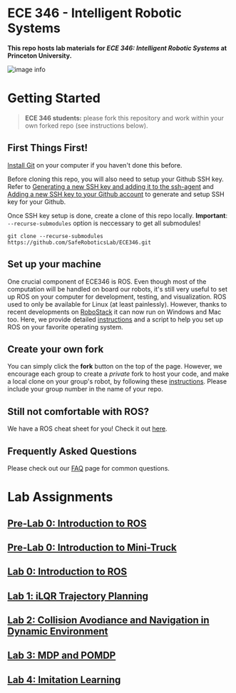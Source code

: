 # ECE 346 - Intelligent Robotic Systems
**This repo hosts lab materials for *ECE 346: Intelligent Robotic Systems* at Princeton University.**

![image info](asset/Figures/robot.jpg)

<!-- To keep your forked repo updated, please fetch upstream every time we release a new lab assignment. If you are not familiar with fetch, please check out this [tutorial](https://docs.github.com/en/pull-requests/collaborating-with-pull-requests/working-with-forks/syncing-a-fork). -->

# Getting Started

> **ECE 346 students:** please fork this repository and work within your own forked repo (see instructions below). 

## First Things First!
[Install Git](https://git-scm.com/book/en/v2/Getting-Started-Installing-Git) on your computer if you haven't done this before.

Before cloning this repo, you will also need to setup your Github SSH key. Refer to [Generating a new SSH key and adding it to the ssh-agent](https://docs.github.com/en/authentication/connecting-to-github-with-ssh/generating-a-new-ssh-key-and-adding-it-to-the-ssh-agent) and [Adding a new SSH key to your Github account](https://docs.github.com/en/authentication/connecting-to-github-with-ssh/adding-a-new-ssh-key-to-your-github-account) to generate and setup SSH key for your Github.

Once SSH key setup is done, create a clone of this repo locally. **Important**: `--recurse-submodules` option is neccessary to get all submodules!
```
git clone --recurse-submodules https://github.com/SafeRoboticsLab/ECE346.git 
```
## Set up your machine
One crucial component of ECE346 is ROS. Even though most of the computation will be handled on board our robots, it's still very useful to set up ROS on your computer for development, testing, and visualization. ROS used to only be available for Linux (at least painlessly). However, thanks to recent developments on [RoboStack](https://robostack.github.io/) it can now run on Windows and Mac too. Here, we provide detailed [instructions](Host_Setup/RoboStack/robotstack.md) and a script to help you set up ROS on your favorite operating system.

## Create your own fork
You can simply click the **fork** button on the top of the page. However, we encourage each group to create a _private_ fork to host your code, and make a local clone on your group's robot, by following these [instructions](Docs/private_fork.md). Please include your group number in the name of your repo.

## Still not comfortable with ROS?
We have a ROS cheat sheet for you! Check it out [here](Docs/ROScheatsheet.pdf).

## Frequently Asked Questions
Please check out our [FAQ](FAQ/readme.md) page for common questions.

# Lab Assignments
## [Pre-Lab 0: Introduction to ROS](Docs/Intro_ROS.pdf)
## [Pre-Lab 0: Introduction to Mini-Truck](Docs/intro_mini_truck.pdf)
## [Lab 0: Introduction to ROS](ROS_Core/src/Labs/Lab0/README.md)
## [Lab 1: iLQR Trajectory Planning](ROS_Core/src/Labs/Lab1/README.md)
## [Lab 2: Collision Avodiance and Navigation in Dynamic Environment](ROS_Core/src/Labs/Lab2/README.md)
## [Lab 3: MDP and POMDP](ROS_Core/src/Labs/Lab3/README.md)
## [Lab 4: Imitation Learning](ROS_Core/src/Labs/Lab4/README.md)
